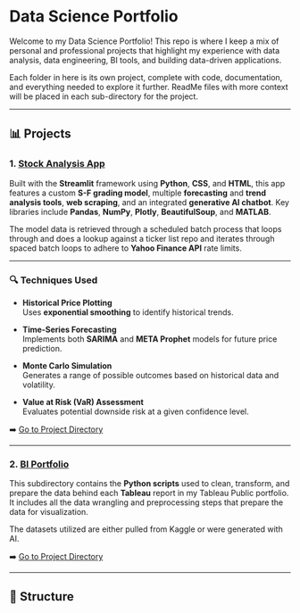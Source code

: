 # Data Science Portfolio

Welcome to my Data Science Portfolio! This repo is where I keep a mix of personal and professional projects that highlight my experience with data analysis, data engineering, BI tools, and building data-driven applications.

Each folder in here is its own project, complete with code, documentation, and everything needed to explore it further. ReadMe files with more context will be placed in each sub-directory for the project.

---

## 📊 Projects

### 1. [Stock Analysis App](./stock_analysis_app)

Built with the **Streamlit** framework using **Python**, **CSS**, and **HTML**, this app features a custom **S-F grading model**, multiple **forecasting** and **trend analysis tools**, **web scraping**, and an integrated **generative AI chatbot**. Key libraries include **Pandas**, **NumPy**, **Plotly**, **BeautifulSoup**, and **MATLAB**.

The model data is retrieved through a scheduled batch process that loops through and does a lookup against a ticker list repo and iterates through spaced batch loops to adhere to **Yahoo Finance API** rate limits.

---

### 🔍 Techniques Used

- **Historical Price Plotting**  
  Uses **exponential smoothing** to identify historical trends.

- **Time-Series Forecasting**  
  Implements both **SARIMA** and **META Prophet** models for future price prediction.

- **Monte Carlo Simulation**  
  Generates a range of possible outcomes based on historical data and volatility.

- **Value at Risk (VaR) Assessment**  
  Evaluates potential downside risk at a given confidence level.

➡️ [Go to Project Directory](./stock_analysis_app)

---

### 2. [BI Portfolio](./bi-portfolio)

This subdirectory contains the **Python scripts** used to clean, transform, and prepare the data behind each **Tableau** report in my Tableau Public portfolio. It includes all the data wrangling and preprocessing steps that prepare the data for visualization.

The datasets utilized are either pulled from Kaggle or were generated with AI.

➡️ [Go to Project Directory](./bi-portfolio)

---

## 📁 Structure
